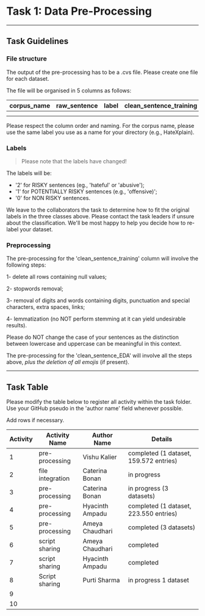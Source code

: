 # Task 1: Data Pre-Processing

__________________________________________

## Task Guidelines

### File structure

The output of the pre-processing has to be a .cvs file. Please create one file for each dataset.

The file will be organised in 5 columns as follows:

 | corpus_name | raw_sentence | label | clean_sentence_training | clean_sentence_EDA |
  |-|-|-|-|-|
 | | | | | |
 | | | | | |
  
 Please respect the column order and naming. For the corpus name, please use the same label you use as a name for your directory (e.g., HateXplain).
 
 ### Labels
 
 > Please note that the labels have changed!
 
 The labels will be:
 - '2' for RISKY sentences (eg., 'hateful' or 'abusive');
 - '1' for POTENTIALLY RISKY sentences (e.g., 'offensive)';
 - '0' for NON RISKY sentences.

We leave to the collaborators the task to determine how to fit the original labels in the three classes above. Please contact the task leaders if unsure about the classification. We'll be most happy to help you decide how to re-label your dataset.

### Preprocessing

The pre-processing for the 'clean_sentence_training' column will involve the following steps:

1- delete all rows containing null values;

2- stopwords removal;

3- removal of digits and words containing digits, punctuation and special characters, extra spaces, links;

4- lemmatization (no NOT perform stemming at it can yield undesirable results).

Please do NOT change the case of your sentences as the distinction between lowercase and uppercase can be meaningful in this context.

The pre-processing for the 'clean_sentence_EDA' will involve all the steps above, *plus the deletion of all emojis* (if present).

__________________________________________

## Task Table

Please modify the table below to register all activity within the task folder. Use your GitHub pseudo in the 'author name' field whenever possible.

Add rows if necessary.

| Activity | Activity Name | Author Name | Details |
|-|-|-|-|
|1| pre-processing | Vishu Kalier | completed (1 dataset, 159.572 entries) |
|2| file integration | Caterina Bonan | in progress |
|3| pre-processing | Caterina Bonan | in progress (3 datasets) |
|4| pre-processing | Hyacinth Ampadu | completed (1 dataset, 223.550 entries) |
|5| pre-processing | Ameya Chaudhari | completed (3 datasets) |
|6| script sharing | Ameya Chaudhari | completed |
|7| script sharing | Hyacinth Ampadu | completed |
|8| Script sharing | Purti Sharma    | in progress 1 dataset| apprx. 13,000 entries
|9|         |         |         |
|10|        |         |         |
